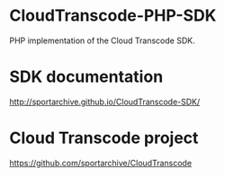 CloudTranscode-PHP-SDK
====================

PHP implementation of the Cloud Transcode SDK.

# SDK documentation

http://sportarchive.github.io/CloudTranscode-SDK/

# Cloud Transcode project

https://github.com/sportarchive/CloudTranscode


